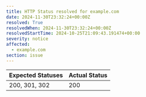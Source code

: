 ```yaml
---
title: HTTP Status resolved for example.com
date: 2024-11-30T23:32:24+00:00Z
resolved: True
resolvedWhen: 2024-11-30T23:32:24+00:00Z
resolvedStartTime: 2024-10-25T21:09:43.191474+00:00
severity: notice
affected:
  - example.com
section: issue
---
```


| Expected Statuses | Actual Status  |
|-------------------|----------------|
| 200, 301, 302 | 200 |
